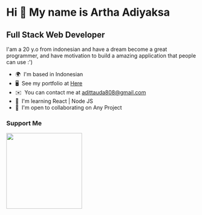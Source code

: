 Hi 👋 My name is Artha Adiyaksa
===============================

Full Stack Web Developer
------------------------

I'am a 20 y.o from indonesian and have a dream become a great programmer, and have motivation to build a amazing application that people can use :')

* 🌍  I'm based in Indonesian
* 🖥️  See my portfolio at [Here](http://exmsg.github.io)
* ✉️  You can contact me at [adittauda808@gmail.com](mailto:adittauda808@gmail.com)
* 🧠  I'm learning React | Node JS
* 🤝  I'm open to collaborating on Any Project

### Support Me

<a href="https://www.buymeacoffee.com/exmsg"><img src="https://cdn.buymeacoffee.com/buttons/v2/default-yellow.png" width="200" /></a>
